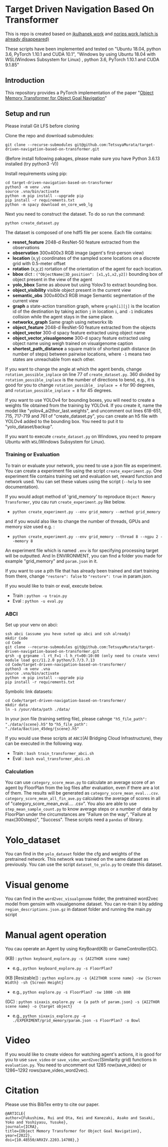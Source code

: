 # Target Driven Navigation Based On Transformer
This is repo is created based on [jkulhanek work](https://github.com/jkulhanek/visual-navigation-agent-pytorch) and [norips work (which is already disappeared)](https://github.com/norips/visual-navigation-agent-pytorch)  

These scripts have been implemented and tested on "Ubuntu 18.04, python 3.6, PyTorch 1.10.1 and CUDA 10.1", "Windows by using Ubuntu 18.04 with WSL(Windows Subsystem for Linux) , python 3.6, PyTorch 1.10.1 and CUDA 9.1.85"

## Introduction

This repository provides a PyTorch implementation of the paper "[Object Memory Transformer for Object Goal Navigation](https://arxiv.org/abs/2203.14708)"

## Setup and run

Please install Git LFS before cloning 

Clone the repo and download submodules:

    git clone --recurse-submodules git@github.com:TetsuyaMurata/target-driven-navigation-based-on-transformer.git

(Before install following pakages, please make sure you have Python 3.6.13 installed (try python3 -V))

Install requirements using pip:

    cd target-driven-navigation-based-on-transformer
    python3 -m venv .vna
    source .vna/bin/activate
    python -m pip install --upgrade pip
    pip install -r requirements.txt
    python -m spacy download en_core_web_lg

Next you need to construct the dataset. To do so run the command:
    
    python create_dataset.py

The dataset is composed of one hdf5 file per scene.
Each file contains:
- **resnet_feature** 2048-d ResNet-50 feature extracted from the observations
- **observation** 300x400x3 RGB image (agent's first-person view)
- **location** (x,y) coordinates of the sampled scene locations on a discrete grid with 0.5-meter offset
- **rotation** (x,y,z) rortation of the orientation of the agent for each location.
- **bbox** dict : `("ObjectName|3D_position": [x1,y1,x2,y2])` bounding box of object present in the view of the agent 
- **yolo_bbox** Same as abouve but using Yolov3 to extract bounding box.
- **object_visibility** visible object present in the current view
- **semantic_obs** 300x400x3 RGB image Semantic segmentation of the current view
- **graph** a state-action transition graph, where `graph[i][j]` is the location id of the destination by taking action `j` in location `i`, and `-1` indicates collision while the agent stays in the same place.
- **networkx_graph** Same graph using networkx lib
- **object_feature** 2048-d ResNet-50 feature extracted from the objects
- **object_vector** 300-d spacy feature extracted using object name
- **object_vector_visualgenome** 300-d spacy feature extracted using object name using weigh trained on visualgenome caption
- **shortest_path_distance** a square matrix of shortest path distance (in number of steps) between pairwise locations, where `-1` means two states are unreachable from each other.  

If you want to change the angle at which the agent bends, change `rotation_possible_inplace` on line 77 of `create_dataset.py`. 360 divided by `rotation_possible_inplace` is the number of directions to bend, e.g., it is good for you to change `rotation_possible_ inplace = 4` for 90 degrees, and `rotation_possible_inplace = 8` for 45 degrees.

If you want to use YOLOv4 for bounding boxes, you will need to create a weights file obtained from the training by YOLOv4. If you create it, name the model like "yolov4_ai2thor_last.weights", and uncomment out lines 618-651, 715, 717-719 and 761 of "create_dataset.py", you can create an h5 file with YOLOv4 added to the bounding box. You need to put it to "yolo_dataset/backup".

If you want to execute `create_dataset.py` on Windows, you need to prepare Ubuntu with `WSL`(Windows Subsystem for Linux).

### Training or Evaluation
To train or evaluate your network, you need to use a json file as experiment. You can create a experiment file using the script `create_experiment.py`. One experiment file contains training set and evaluation set, reward function and network used. You can set these values using the script (``--help`` to see documentation).

If you would adopt method of 'grid_memory' to reproduce `Object Memory Transformer`, you cau run `create_experiment.py` like below.
 - `python create_experiment.py --env grid_memory --method grid_memory`

and if you would also like to change the number of threads, GPUs and memory size used e.g. :
 - `python create_experiment.py --env grid_memory --thread 8 --ngpu 2 --memory 8`

An experiment file which is named `.env` is for specifying processing target will be outputted. And In ENVIRONMENT, you can find a folder you made for example "grid_memory" and `param.json` in it.  

If you want to use a pth file that has already been trained and start training from there, change `"restore": false` to `"restore": true` in param.json.

If you would like to train or eval, execute below.
- Train : `python -u train.py`
- Eval : `python -u eval.py`

### ABCI
Set up your venv on abci:

    ssh abci (assume you heve suted up abci and ssh already)
    mkdir Code
    cd Code 
    git clone --recurse-submodules git@github.com:TetsuyaMurata/target-driven-navigation-based-on-transformer.git
    qrsh -g grpname -l rt_F=1 -l h_rt=00:10:00 (only need to create venv)
    module load gcc/11.2.0 python/3.7/3.7.13
    cd Code/target-driven-navigation-based-on-transformer/
    python3 -m venv .vna
    source .vna/bin/activate
    python -m pip install --upgrade pip
    pip install -r requirements.txt
    
Symbolic link datasets:

    cd Code/target-driven-navigation-based-on-transformer/
    mkdir data 
    ln -s /your/data/path ./data/

In your json file (training setting file), please cahnge `"h5_file_path": "./data/{scene}.h5"` to `"h5_file_path": "./data/8action_45deg/{scene}.h5"`
    
If you would use these scripts at `ABCI`(AI Bridging Cloud Infrastructure), they can be executed in the following way.  

- Train : `bash train_transformer_abci.sh`
- Eval : `bash eval_transformer_abci.sh`

### Calculation
You can use `category_score_mean.py` to calculate an average score of an agent by FloorPlan from the log files after evaluation, even if there are a lot of them. The results will be generated as `category_score_mean_eval...csv`. `category_score_mean_all_fin_ave.py` calculates the average of scores in all of "category_score_mean_eval.... .csv". You also are able to use `step_mean_sample_count.py` to know average steps or a number of data by FloorPlan under the circumstances are "Failure on the way", "Failure at max(300steps)", "Success". These scripts need a `pandas` of library.

# Yolo_dataset

You can find in the `yolo_dataset` folder the cfg and weights of the pretrained network. This network was trained on the same dataset as previously. You can use the script `dataset_to_yolo.py` to create this dataset.

# Visual genome

You can find in the `word2vec_visualgenome` folder, the pretrained word2vec model from gensim with visualgenome dataset. You can re-train it by adding `region_descriptions.json.gz` in dataset folder and running the main.py script

# Manual agent operation
You cau operate an Agent by using KeyBoard(KB) or GameController(GC).

 (KB) : `python keyboard_explore.py -s {AI2THOR scene name}`
- e.g., `python keyboard_explore.py -s FloorPlan7`

 (KB [Resizable]) : `python explore.py -s {AI2THOR scene name} -sw {Screen Width} -sh {Screen Height}`
- e.g., `python explore.py -s FloorPlan7 -sw 1000 -sh 800`

(GC) : `python sixaxis_explore.py -e {a path of param.json} -s {AI2THOR scene name} -o {target object}`
- e.g., `python sixaxis_explore.py -e ./EXPERIMENT/grid_memory/param.json -s FloorPlan7 -o Bowl`

# Video
If you would like to create videos for watching agent's actions, it is good for you to use `save_video` or `save_video_word2vec`(Similarity grid) functions  in `evaluation.py`.
You need to uncomment out 1285 row(save_video) or 1286~1292 rows(save_video_word2vec).

# Citation
Please use this BibTex entry to cite our paper.
```
@ARTICLE{
author={Fukushima, Rui and Ota, Kei and Kanezaki, Asako and Sasaki, Yoko and Yoshiyasu, Yusuke},
journal={ICRA},
title={Object Memory Transformer for Object Goal Navigation},
year={2022},
doi={10.48550/ARXIV.2203.14708},}
```

